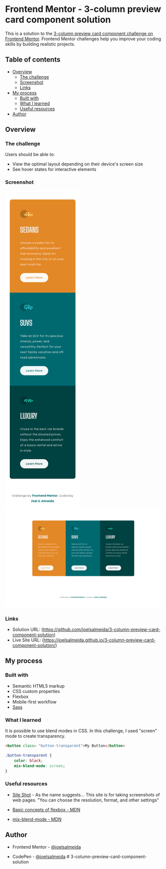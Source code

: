# Frontend Mentor - 3-column preview card component solution

This is a solution to the [3-column preview card component challenge on Frontend Mentor](https://www.frontendmentor.io/challenges/3column-preview-card-component-pH92eAR2-). Frontend Mentor challenges help you improve your coding skills by building realistic projects. 

## Table of contents

- [Overview](#overview)
  - [The challenge](#the-challenge)
  - [Screenshot](#screenshot)
  - [Links](#links)
- [My process](#my-process)
  - [Built with](#built-with)
  - [What I learned](#what-i-learned)
  - [Useful resources](#useful-resources)
- [Author](#author)

## Overview

### The challenge

Users should be able to:

- View the optimal layout depending on their device's screen size
- See hover states for interactive elements

### Screenshot

![](./screenshots\3-column-preview-card-component_375.png)
![](./screenshots\3-column-preview-card-component_1440.png)

### Links

- Solution URL: (https://github.com/joelsalmeida/3-column-preview-card-component-solution)
- Live Site URL: (https://joelsalmeida.github.io/3-column-preview-card-component-solution/)

## My process

### Built with

- Semantic HTML5 markup
- CSS custom properties
- Flexbox
- Mobile-first workflow
- [Sass](https://sass-lang.com/)


### What I learned

It is possible to use blend modes in CSS.
In this challenge, I used "screen" mode to create transparency.

```html
<button class= "button-transparent">My Button</button>
```
```css
.button-transparent {
    color: black;
    mix-blend-mode: screen;
}
```

### Useful resources

- [Site Shot](https://www.site-shot.com/) - As the name suggests... This site is for taking screenshots of web pages. "You can choose the resolution, format, and other settings"

- [Basic concepts of flexbox - MDN](https://developer.mozilla.org/en-US/docs/Web/CSS/CSS_Flexible_Box_Layout/Basic_Concepts_of_Flexbox)

- [mix-blend-mode - MDN](https://developer.mozilla.org/en-US/docs/Web/CSS/mix-blend-mode)

## Author

- Frontend Mentor - [@joelsalmeida](https://www.frontendmentor.io/profile/joelsalmeida)

- CodePen - [@joelsalmeida](https://codepen.io/joelsalmeida)
#   3 - c o l u m n - p r e v i e w - c a r d - c o m p o n e n t - s o l u t i o n 
 
 